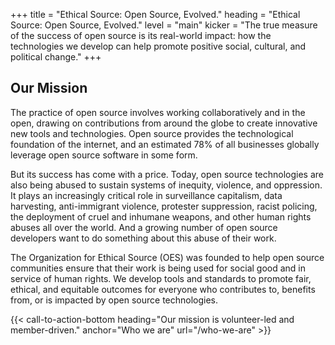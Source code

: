 +++
title = "Ethical Source: Open Source, Evolved."
heading = "Ethical Source: Open Source, Evolved."
level = "main"
kicker = "The true measure of the success of open source is its real-world impact: how the technologies we develop can help promote positive social, cultural, and political change."
+++

## Our Mission

The practice of open source involves working collaboratively and in the open, drawing on contributions from around the globe to create innovative new tools and technologies. Open source provides the technological foundation of the internet, and an estimated 78% of all businesses globally leverage open source software in some form.

But its success has come with a price. Today, open source technologies are also being abused to sustain systems of inequity, violence, and oppression. It plays an increasingly critical role in surveillance capitalism, data harvesting, anti-immigrant violence, protester suppression, racist policing, the deployment of cruel and inhumane weapons, and other human rights abuses all over the world. And a growing number of open source developers want to do something about this abuse of their work.

The Organization for Ethical Source (OES) was founded to help open source communities ensure that their work is being used for social good and in service of human rights. We develop tools and standards to promote fair, ethical, and equitable outcomes for everyone who contributes to, benefits from, or is impacted by open source technologies.

{{< call-to-action-bottom heading="Our mission is volunteer-led and member-driven." anchor="Who we are" url="/who-we-are" >}}
